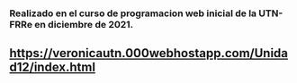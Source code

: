 ### Realizado en el curso de programacion web inicial de la UTN-FRRe en diciembre de 2021.
## https://veronicautn.000webhostapp.com/Unidad12/index.html
